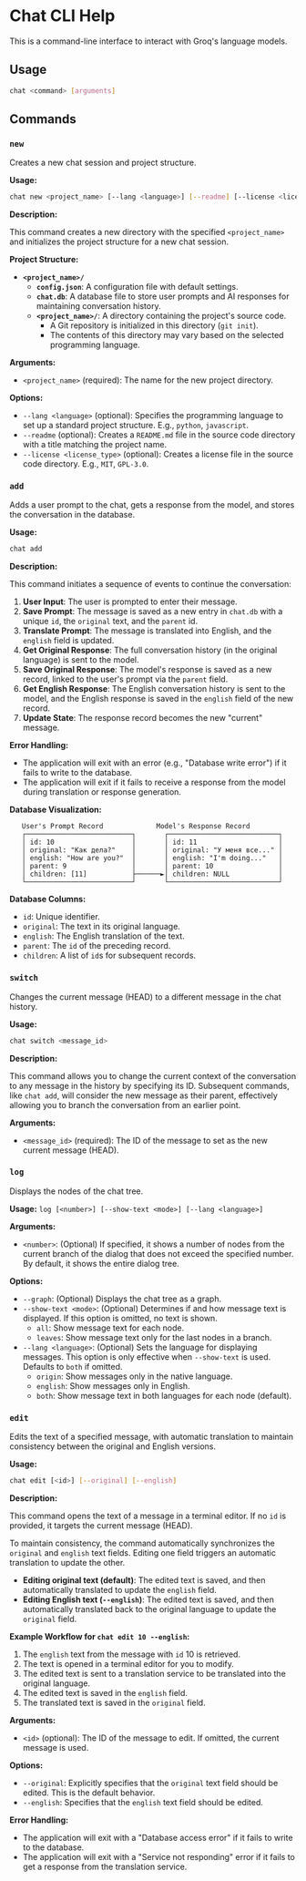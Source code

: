 # Chat CLI Help

This is a command-line interface to interact with Groq's language models.

## Usage

```bash
chat <command> [arguments]
```

## Commands

### `new`

Creates a new chat session and project structure.

**Usage:**

```bash
chat new <project_name> [--lang <language>] [--readme] [--license <license_type>]
```

**Description:**

This command creates a new directory with the specified `<project_name>` and initializes the project structure for a new chat session.

**Project Structure:**

*   **`<project_name>/`**
    *   **`config.json`**: A configuration file with default settings.
    *   **`chat.db`**: A database file to store user prompts and AI responses for maintaining conversation history.
    *   **`<project_name>/`**: A directory containing the project's source code.
        *   A Git repository is initialized in this directory (`git init`).
        *   The contents of this directory may vary based on the selected programming language.

**Arguments:**

*   `<project_name>` (required): The name for the new project directory.

**Options:**

*   `--lang <language>` (optional): Specifies the programming language to set up a standard project structure. E.g., `python`, `javascript`.
*   `--readme` (optional): Creates a `README.md` file in the source code directory with a title matching the project name.
*   `--license <license_type>` (optional): Creates a license file in the source code directory. E.g., `MIT`, `GPL-3.0`.

### `add`

Adds a user prompt to the chat, gets a response from the model, and stores the conversation in the database.

**Usage:**

```bash
chat add
```

**Description:**

This command initiates a sequence of events to continue the conversation:

1.  **User Input**: The user is prompted to enter their message.
2.  **Save Prompt**: The message is saved as a new entry in `chat.db` with a unique `id`, the `original` text, and the `parent` id.
3.  **Translate Prompt**: The message is translated into English, and the `english` field is updated.
4.  **Get Original Response**: The full conversation history (in the original language) is sent to the model.
5.  **Save Original Response**: The model's response is saved as a new record, linked to the user's prompt via the `parent` field.
6.  **Get English Response**: The English conversation history is sent to the model, and the English response is saved in the `english` field of the new record.
7.  **Update State**: The response record becomes the new "current" message.

**Error Handling:**

*   The application will exit with an error (e.g., "Database write error") if it fails to write to the database.
*   The application will exit if it fails to receive a response from the model during translation or response generation.

**Database Visualization:**

```
   User's Prompt Record             Model's Response Record
   ┌──────────────────────────┐       ┌───────────────────────────┐
   │ id: 10                   │       │ id: 11                    │
   │ original: "Как дела?"    │       │ original: "У меня все..." │
   │ english: "How are you?"  │       │ english: "I'm doing..."   │
   │ parent: 9                │       │ parent: 10                │
   │ children: [11]           ├──────►│ children: NULL            │
   └──────────────────────────┘       └───────────────────────────┘
```

**Database Columns:**

*   `id`: Unique identifier.
*   `original`: The text in its original language.
*   `english`: The English translation of the text.
*   `parent`: The `id` of the preceding record.
*   `children`: A list of `id`s for subsequent records.

### `switch`

Changes the current message (HEAD) to a different message in the chat history.

**Usage:**

```bash
chat switch <message_id>
```

**Description:**

This command allows you to change the current context of the conversation to any message in the history by specifying its ID. Subsequent commands, like `chat add`, will consider the new message as their parent, effectively allowing you to branch the conversation from an earlier point.

**Arguments:**

*   `<message_id>` (required): The ID of the message to set as the new current message (HEAD).

### `log`

Displays the nodes of the chat tree.

**Usage:** `log [<number>] [--show-text <mode>] [--lang <language>]`

**Arguments:**
*   `<number>`: (Optional) If specified, it shows a number of nodes from the current branch of the dialog that does not exceed the specified number. By default, it shows the entire dialog tree.

**Options:**
*   `--graph`: (Optional) Displays the chat tree as a graph.
*   `--show-text <mode>`: (Optional) Determines if and how message text is displayed. If this option is omitted, no text is shown.
    *   `all`: Show message text for each node.
    *   `leaves`: Show message text only for the last nodes in a branch.
*   `--lang <language>`: (Optional) Sets the language for displaying messages. This option is only effective when `--show-text` is used. Defaults to `both` if omitted.
    *   `origin`: Show messages only in the native language.
    *   `english`: Show messages only in English.
    *   `both`: Show message text in both languages for each node (default).

### `edit`

Edits the text of a specified message, with automatic translation to maintain consistency between the original and English versions.

**Usage:**

```bash
chat edit [<id>] [--original] [--english]
```

**Description:**

This command opens the text of a message in a terminal editor. If no `id` is provided, it targets the current message (HEAD).

To maintain consistency, the command automatically synchronizes the `original` and `english` text fields. Editing one field triggers an automatic translation to update the other.

*   **Editing original text (default)**: The edited text is saved, and then automatically translated to update the `english` field.
*   **Editing English text (`--english`)**: The edited text is saved, and then automatically translated back to the original language to update the `original` field.

**Example Workflow for `chat edit 10 --english`:**

1.  The `english` text from the message with `id` 10 is retrieved.
2.  The text is opened in a terminal editor for you to modify.
3.  The edited text is sent to a translation service to be translated into the original language.
4.  The edited text is saved in the `english` field.
5.  The translated text is saved in the `original` field.

**Arguments:**

*   `<id>` (optional): The ID of the message to edit. If omitted, the current message is used.

**Options:**

*   `--original`: Explicitly specifies that the `original` text field should be edited. This is the default behavior.
*   `--english`: Specifies that the `english` text field should be edited.

**Error Handling:**

*   The application will exit with a "Database access error" if it fails to write to the database.
*   The application will exit with a "Service not responding" error if it fails to get a response from the translation service.
